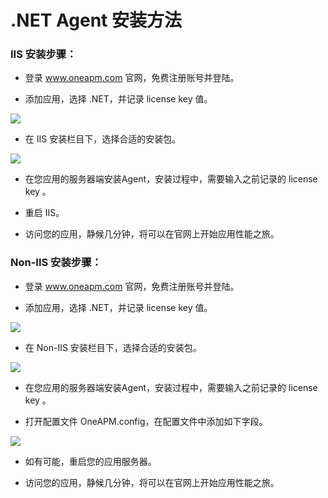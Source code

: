 # .NET Agent 安装方法

### IIS 安装步骤：

* 登录 www.oneapm.com 官网，免费注册账号并登陆。

* 添加应用，选择 .NET，并记录 license key 值。

![](https://oneapm.kf5.com/attachments/download/404268/001568351c5e1443722ac3cc5bbc541)

* 在 IIS 安装栏目下，选择合适的安装包。

![](https://oneapm.kf5.com/attachments/download/404269/001568351ded5a31f73ab1bf923ddd4)

* 在您应用的服务器端安装Agent，安装过程中，需要输入之前记录的 license key 。

* 重启 IIS。

* 访问您的应用，静候几分钟，将可以在官网上开始应用性能之旅。


### Non-IIS 安装步骤：

* 登录 www.oneapm.com 官网，免费注册账号并登陆。

* 添加应用，选择 .NET，并记录 license key 值。

![](https://oneapm.kf5.com/attachments/download/404272/00156835271691796eb35177079d211)


* 在 Non-IIS 安装栏目下，选择合适的安装包。

![](https://oneapm.kf5.com/attachments/download/404273/00156835287371b919350f3749b8ed7)

* 在您应用的服务器端安装Agent，安装过程中，需要输入之前记录的 license key 。

* 打开配置文件 OneAPM.config，在配置文件中添加如下字段。

![](https://oneapm.kf5.com/attachments/download/404274/001568352953b5d64e1f21a2ffb47a5)
* 如有可能，重启您的应用服务器。

* 访问您的应用，静候几分钟，将可以在官网上开始应用性能之旅。
